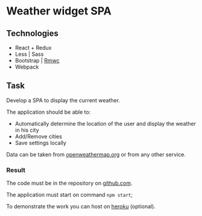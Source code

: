 # Weather widget SPA

## Technologies
- React + Redux
- Less | Sass
- Bootstrap | [Rmwc](https://github.com/jamesmfriedman/rmwc)
- Webpack

## Task
Develop a SPA to display the current weather.

The application should be able to:
- Automatically determine the location of the user and display the weather in his city
- Add/Remove cities
- Save settings locally

Data can be taken from [openweathermap.org](https://openweathermap.org/) or from any other service.

### Result
The code must be in the repository on [github.com](https://github.com/).

The application must start on command `npm start`;

To demonstrate the work you can host on [heroku](https://heroku.com) (optional).
